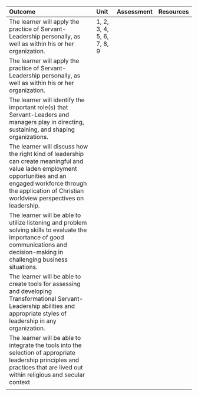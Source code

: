 | Outcome | Unit | Assessment | Resources |
| :--- | :--- | :--- | :--- |
| The learner will apply the practice of Servant-Leadership personally, as well as within his or her organization. | 1, 2, 3, 4, 5, 6, 7, 8, 9 |  |  |
| The learner will apply the practice of Servant-Leadership personally, as well as within his or her organization. |  |  |  |
| The learner will identify the important role\(s\) that Servant-Leaders and managers play in directing, sustaining, and shaping organizations. |  |  |  |
| The learner will discuss how the right kind of leadership can create meaningful and value laden employment opportunities and an engaged workforce through the application of Christian worldview perspectives on leadership. |  |  |  |
| The learner will be able to utilize listening and problem solving skills to evaluate the importance of good communications and decision-making in challenging business situations. |  |  |  |
| The learner will be able to create tools for assessing and developing Transformational Servant-Leadership abilities and appropriate styles of leadership in any organization. |  |  |  |
| The learner will be able to integrate the tools into the selection of appropriate leadership principles and practices that are lived out within religious and secular context |  |  |  |
|  |  |  |  |







